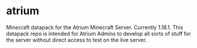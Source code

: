 # atrium
Minecraft datapack for the Atrium Minecraft Server. Currently 1.18.1.
This datapack repo is intended for Atrium Admins to develop all sorts of stuff for the server without direct access to test on the live server.

